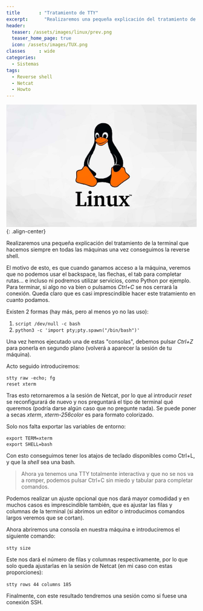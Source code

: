```yaml
---
title       : "Tratamiento de TTY"
excerpt:      "Realizaremos una pequeña explicación del tratamiento de la TTY que realizamos siempre en todas las máquinas una vez conseguimos la reverse shell."
header:
  teaser: /assets/images/linux/prev.png
  teaser_home_page: true
  icon: /assets/images/TUX.png
classes		: wide
categories:
  - Sistemas
tags:  
  - Reverse shell
  - Netcat
  - Howto
---
```


![](/assets/images/linux/prev.png){: .align-center}

Realizaremos una pequeña explicación del tratamiento de la terminal que hacemos siempre en todas las máquinas una vez conseguimos la reverse shell.

El motivo de esto, es que cuando ganamos acceso a la máquina, veremos que no podemos usar el backspace, las flechas, el tab para completar rutas... e incluso ni podremos utilizar servicios, como Python por ejemplo. Para terminar, si algo no va bien o pulsamos *Ctrl+C* se nos cerrará la conexión. Queda claro que es casi imprescindible hacer este tratamiento en cuanto podamos.

Existen 2 formas (hay más, pero al menos yo no las uso):

1. `script /dev/null -c bash` 
2. `python3 -c 'import pty;pty.spawn("/bin/bash")'`

Una vez hemos ejecutado una de estas "consolas", debemos pulsar *Ctrl+Z* para ponerla en segundo plano (volverá a aparecer la sesión de tu máquina).

Acto seguido introduciremos: 

~~~
stty raw -echo; fg
reset xterm
~~~~

Tras esto retornaremos a la sesión de Netcat, por lo que al introducir *reset* se reconfigurará de nuevo y nos preguntará el tipo de terminal qué queremos (podría darse algún caso que no pregunte nada). Se puede poner a secas *xterm*, *xterm-256color* es para formato colorizado.

Solo nos falta exportar las variables de entorno:

~~~
export TERM=xterm
export SHELL=bash
~~~~

Con esto conseguimos tener los atajos de teclado disponibles como Ctrl+L, y que la *shell* sea una bash.

> Ahora ya tenemos una TTY totalmente interactiva y que no se nos va a romper, podemos pulsar Ctrl+C sin miedo y tabular para completar comandos. 

Podemos realizar un ajuste opcional que nos dará mayor comodidad y en muchos casos es imprescindible también, que es ajustar las filas y columnas de la terminal (si abrimos un editor o introducimos comandos largos veremos que se cortan).

Ahora abriremos una consola en nuestra máquina e introduciremos el siguiente comando:

`stty size`

Este nos dará el número de filas y columnas respectivamente, por lo que solo queda ajustarlas en la sesión de Netcat (en mi caso con estas proporciones):

`stty rows 44 columns 185`

Finalmente, con este resultado tendremos una sesión como si fuese una conexión SSH.
